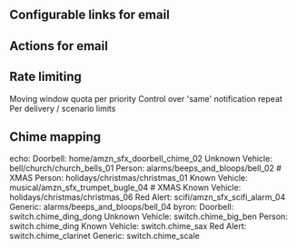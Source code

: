 
## Configurable links for email

## Actions for email

## Rate limiting
Moving window quota per priority
Control over 'same' notification repeat
Per delivery / scenario limits

## Chime mapping  


echo:
    Doorbell: home/amzn_sfx_doorbell_chime_02
    Unknown Vehicle: bell/church/church_bells_01
    Person: alarms/beeps_and_bloops/bell_02
    # XMAS Person: holidays/christmas/christmas_01
    Known Vehicle: musical/amzn_sfx_trumpet_bugle_04
    # XMAS Known Vehicle: holidays/christmas/christmas_06
    Red Alert: scifi/amzn_sfx_scifi_alarm_04
    Generic: alarms/beeps_and_bloops/bell_04
  byron:
    Doorbell: switch.chime_ding_dong
    Unknown Vehicle: switch.chime_big_ben
    Person: switch.chime_ding
    Known Vehicle: switch.chime_sax
    Red Alert: switch.chime_clarinet
    Generic: switch.chime_scale